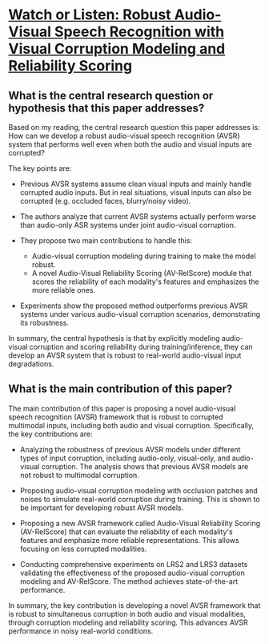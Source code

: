 # [Watch or Listen: Robust Audio-Visual Speech Recognition with Visual   Corruption Modeling and Reliability Scoring](https://arxiv.org/abs/2303.08536)

## What is the central research question or hypothesis that this paper addresses?

 Based on my reading, the central research question this paper addresses is: How can we develop a robust audio-visual speech recognition (AVSR) system that performs well even when both the audio and visual inputs are corrupted? 

The key points are:

- Previous AVSR systems assume clean visual inputs and mainly handle corrupted audio inputs. But in real situations, visual inputs can also be corrupted (e.g. occluded faces, blurry/noisy video).

- The authors analyze that current AVSR systems actually perform worse than audio-only ASR systems under joint audio-visual corruption. 

- They propose two main contributions to handle this:
  - Audio-visual corruption modeling during training to make the model robust.
  - A novel Audio-Visual Reliability Scoring (AV-RelScore) module that scores the reliability of each modality's features and emphasizes the more reliable ones.

- Experiments show the proposed method outperforms previous AVSR systems under various audio-visual corruption scenarios, demonstrating its robustness.

In summary, the central hypothesis is that by explicitly modeling audio-visual corruption and scoring reliability during training/inference, they can develop an AVSR system that is robust to real-world audio-visual input degradations.


## What is the main contribution of this paper?

 The main contribution of this paper is proposing a novel audio-visual speech recognition (AVSR) framework that is robust to corrupted multimodal inputs, including both audio and visual corruption. Specifically, the key contributions are:

- Analyzing the robustness of previous AVSR models under different types of input corruption, including audio-only, visual-only, and audio-visual corruption. The analysis shows that previous AVSR models are not robust to multimodal corruption.

- Proposing audio-visual corruption modeling with occlusion patches and noises to simulate real-world corruption during training. This is shown to be important for developing robust AVSR models. 

- Proposing a new AVSR framework called Audio-Visual Reliability Scoring (AV-RelScore) that can evaluate the reliability of each modality's features and emphasize more reliable representations. This allows focusing on less corrupted modalities.

- Conducting comprehensive experiments on LRS2 and LRS3 datasets validating the effectiveness of the proposed audio-visual corruption modeling and AV-RelScore. The method achieves state-of-the-art performance.

In summary, the key contribution is developing a novel AVSR framework that is robust to simultaneous corruption in both audio and visual modalities, through corruption modeling and reliability scoring. This advances AVSR performance in noisy real-world conditions.
